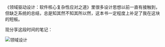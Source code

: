 《领域驱动设计：软件核心复杂性应对之道》里很多设计思想以前一直有接触到，但缺乏系统的总结，总是知其然不知其所以然，这本书一定程度上补足了我在这块的短板。

现分享这段时间的笔记：

![领域设计](/Image/领域设计.jpg)
